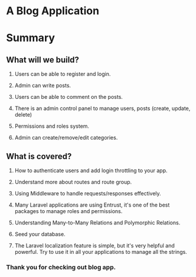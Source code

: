 # A Blog Application

# Summary 
## What will we build?

1. Users can be able to register and login.

2. Admin can write posts.

3. Users can be able to comment on the posts.

4. There is an admin control panel to manage users, posts (create, update, delete)

5. Permissions and roles system.

6. Admin can create/remove/edit categories.

## What is covered?
1. How to authenticate users and add login throttling to your app.

2. Understand more about routes and route group.

3. Using Middleware to handle requests/responses effectively.

4. Many Laravel applications are using Entrust, it's one of the best packages to manage roles and permissions. 

5. Understanding Many-to-Many Relations and Polymorphic Relations.

6. Seed your database.

7. The Laravel localization feature is simple, but it's very helpful and powerful. Try to use it in all your applications to manage all the strings.


### Thank you for checking out blog app.